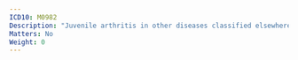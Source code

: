 ```yaml
---
ICD10: M0982
Description: "Juvenile arthritis in other diseases classified elsewhere: Upper arm"
Matters: No
Weight: 0
---
```


